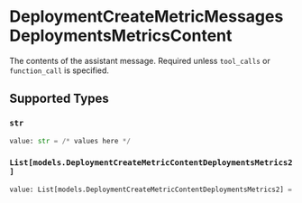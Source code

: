 # DeploymentCreateMetricMessagesDeploymentsMetricsContent

The contents of the assistant message. Required unless `tool_calls` or `function_call` is specified.


## Supported Types

### `str`

```python
value: str = /* values here */
```

### `List[models.DeploymentCreateMetricContentDeploymentsMetrics2]`

```python
value: List[models.DeploymentCreateMetricContentDeploymentsMetrics2] = /* values here */
```

